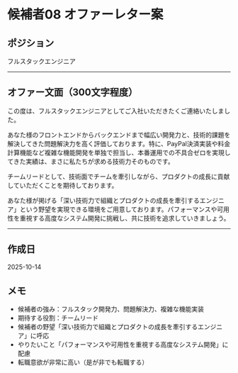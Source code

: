 # 候補者08 オファーレター案

## ポジション
フルスタックエンジニア

---

## オファー文面（300文字程度）

この度は、フルスタックエンジニアとしてご入社いただきたくご連絡いたしました。

あなた様のフロントエンドからバックエンドまで幅広い開発力と、技術的課題を解決してきた問題解決力を高く評価しております。特に、PayPal決済実装や料金計算機能など複雑な機能開発を単独で担当し、本番運用での不具合ゼロを実現してきた実績は、まさに私たちが求める技術力そのものです。

チームリードとして、技術面でチームを牽引しながら、プロダクトの成長に貢献していただくことを期待しております。

あなた様が掲げる「深い技術力で組織とプロダクトの成長を牽引するエンジニア」という野望を実現できる環境をご用意しております。パフォーマンスや可用性を重視する高度なシステム開発に挑戦し、共に技術を追求していきましょう。

---

## 作成日
2025-10-14

## メモ
- 候補者の強み：フルスタック開発力、問題解決力、複雑な機能実装
- 期待する役割：チームリード
- 候補者の野望「深い技術力で組織とプロダクトの成長を牽引するエンジニア」に呼応
- やりたいこと「パフォーマンスや可用性を重視する高度なシステム開発」に配慮
- 転職意欲が非常に高い（是が非でも転職する）


